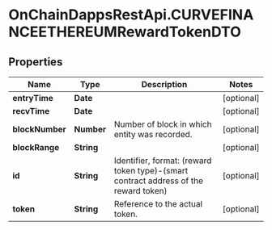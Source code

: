 # OnChainDappsRestApi.CURVEFINANCEETHEREUMRewardTokenDTO

## Properties

Name | Type | Description | Notes
------------ | ------------- | ------------- | -------------
**entryTime** | **Date** |  | [optional] 
**recvTime** | **Date** |  | [optional] 
**blockNumber** | **Number** | Number of block in which entity was recorded. | [optional] 
**blockRange** | **String** |  | [optional] 
**id** | **String** | Identifier, format: (reward token type)-(smart contract address of the reward token) | [optional] 
**token** | **String** | Reference to the actual token. | [optional] 


